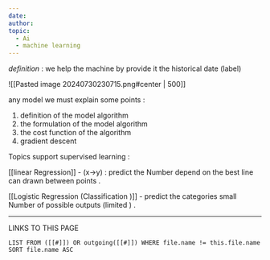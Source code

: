 ```yaml
---
date: 
author: 
topic:
  - Ai
  - machine learning
---
```



*definition* : we help the machine by provide it the historical date (label) 


![[Pasted image 20240730230715.png#center | 500]]

any model we must explain some points : 
1. definition of the model algorithm 
2. the formulation of the model algorithm 
3. the cost function of the algorithm 
4. gradient descent   


Topics support supervised learning : 

[[linear Regression]] - (x->y) : predict the Number depend on the best line can drawn between points . 

[[Logistic Regression (Classification )]] - predict the categories small Number of possible outputs (limited ) . 


----
LINKS TO THIS PAGE 
```dataview
LIST FROM ([[#]]) OR outgoing([[#]]) WHERE file.name != this.file.name SORT file.name ASC 
```
